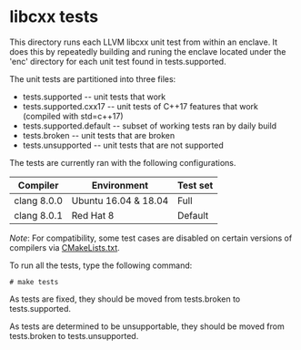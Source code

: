 libcxx tests
============

This directory runs each LLVM libcxx unit test from within an enclave. It does
this by repeatedly building and runing the enclave located under the 'enc' 
directory for each unit test found in tests.supported.

The unit tests are partitioned into three files:

* tests.supported -- unit tests that work
* tests.supported.cxx17 -- unit tests of C++17 features that work (compiled with std=c++17)
* tests.supported.default -- subset of working tests ran by daily build
* tests.broken -- unit tests that are broken
* tests.unsupported -- unit tests that are not supported

The tests are currently ran with the following configurations.

| Compiler    | Environment          | Test set |
|-------------|----------------------|----------|
| clang 8.0.0 | Ubuntu 16.04 & 18.04 | Full     |
| clang 8.0.1 | Red Hat 8            | Default  |

*Note*: For compatibility, some test cases are disabled on certain versions of compilers via [CMakeLists.txt](CMakeLists.txt).

To run all the tests, type the following command:

```
# make tests
```

As tests are fixed, they should be moved from tests.broken to tests.supported.

As tests are determined to be unsupportable, they should be moved from
tests.broken to tests.unsupported.
